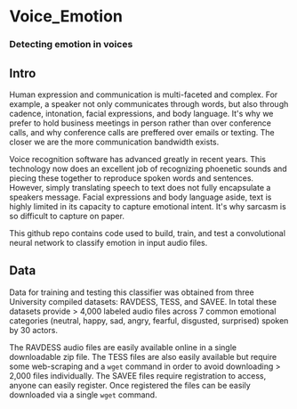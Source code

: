 # Voice_Emotion
### Detecting emotion in voices  
  
## Intro  
  
Human expression and communication is multi-faceted and complex. For example, a speaker
not only communicates through words, but also through cadence, intonation, facial
expressions, and body language. It's why we prefer to hold business meetings in person
rather than over conference calls, and why conference calls are preffered over emails or texting.
The closer we are the more communication bandwidth exists.

Voice recognition software has advanced greatly in recent years. This technology 
now does an excellent job of recognizing phoenetic sounds and piecing these together 
to reproduce spoken words and sentences. However, simply translating speech to text does not
fully encapsulate a speakers message. Facial expressions and body language aside, text 
is highly limited in its capacity to capture emotional intent. It's why sarcasm is so
difficult to capture on paper.  
  
This github repo contains code used to build, train, and test a convolutional neural network to
classify emotion in input audio files.  
  
## Data
  
Data for training and testing this classifier was obtained from three University compiled
datasets: RAVDESS, TESS, and SAVEE. In total these datasets provide > 4,000 labeled audio files
across 7 common emotional categories (neutral, happy, sad, angry, fearful, disgusted, surprised)
spoken by 30 actors. 
  
The RAVDESS audio files are easily available online in a single downloadable zip file.
The TESS files are also easily available but require some web-scraping and a `wget`
command in order to avoid downloading > 2,000 files individually. The SAVEE files require
registration to access, anyone can easily register. Once registered the files can be easily
downloaded via a single `wget` command.
